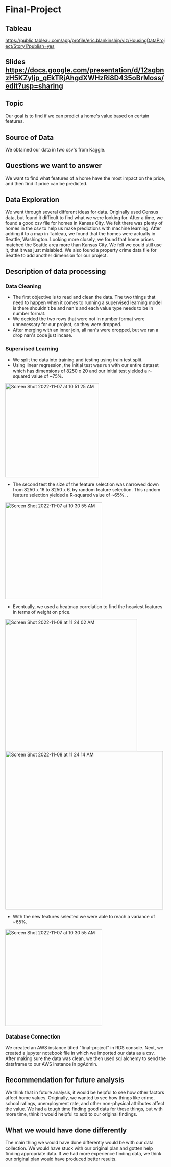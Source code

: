 # Final-Project

## Tableau
https://public.tableau.com/app/profile/eric.blankinship/viz/HousingDataProject/Story1?publish=yes

## Slides https://docs.google.com/presentation/d/12sqbnzH5KZyljp_qEkTRjAhgdXWHzRi8D435oBrMoss/edit?usp=sharing

## Topic
Our goal is to find if we can predict a home's value based on certain features.

## Source of Data
We obtained our data in two csv's from Kaggle.

## Questions we want to answer
We want to find what features of a home have the most impact on the price, and then find if price can be predicted.

## Data Exploration
We went through several different ideas for data. Originally used Census data, but found it difficult to find what we were looking for. After a time, we found a good csv file for homes in Kansas City. We felt there was plenty of homes in the csv to help us make predictions with machine learning. After adding it to a map in Tableau, we found that the homes were actually in Seattle, Washington. Looking more closely, we found that home prices matched the Seattle area more than Kansas City. We felt we could still use it, that it was just mislabled. We also found a property crime data file for Seattle to add another dimension for our project.

## Description of data processing

### Data Cleaning
- The first objective is to read and clean the data. The two things that need to happen when it comes to running a supervised learning model is there shouldn't be and nan's and each value type needs to be in number format. 
- We decided the two rows that were not in number format were unnecessary for our project, so they were dropped.
- After merging with an inner join, all nan's were dropped, but we ran a drop nan's code just incase.

### Supervised Learning

- We split the data into training and testing using train test split.
- Using linear regression, the initial test was run with our entire dataset which has dimensions of 8250 x 20 and our initial test yielded a r-squared value of ~75%.

 <img width="293" alt="Screen Shot 2022-11-07 at 10 51 25 AM" src="https://user-images.githubusercontent.com/106006911/200368819-2019dd2e-8616-495f-89e7-ab82e609b7ff.png">


- The second test the size of the feature selection was narrowed down from 8250 x 16 to 8250 x 6, by random feature selection. This random feature selection yielded a R-squared value of ~65%.
.

<img width="303" alt="Screen Shot 2022-11-07 at 10 30 55 AM" src="https://user-images.githubusercontent.com/106006911/200364384-df6e5200-cbe9-4255-875e-64d157ed5549.png">


- Eventually, we used a heatmap correlation to find the heaviest features in terms of weight on price. 

<img width="413" alt="Screen Shot 2022-11-08 at 11 24 02 AM" src="https://user-images.githubusercontent.com/106006911/200633537-0b8bd942-799d-4004-89e7-cedea21043b5.png">


<img width="494" alt="Screen Shot 2022-11-08 at 11 24 14 AM" src="https://user-images.githubusercontent.com/106006911/200633795-259e2f6d-25b0-4df5-b855-f06359df43e6.png">


- With the new features selected we were able to reach a variance of ~65%.

<img width="303" alt="Screen Shot 2022-11-07 at 10 30 55 AM" src="https://user-images.githubusercontent.com/106006911/200633896-787eb178-002f-4697-92c1-990e5f9d0eee.png">


### Database Connection

We created an AWS instance titled "final-project" in RDS console. Next, we created a jupyter notebook file in which we imported our data as a csv. After making sure the data was clean, we then used sql alchemy to send the dataframe to our AWS instance in pgAdmin.


## Recommendation for future analysis
We think that in future analysis, it would be helpful to see how other factors affect home values. Originally, we wanted to see how things like crime, school ratings, unemployment rate, and other non-physical attributes affect the value. We had a tough time finding good data for these things, but with more time, think it would helpful to add to our original findings.

## What we would have done differently

The main thing we would have done differently would  be with our data collection. We would have stuck with our original plan and gotten help finding appropriate data. If we had more experience finding data, we think our original plan would have produced better results.
